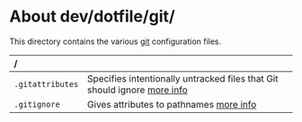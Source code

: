 # About dev/dotfile/git/
This directory contains the various [git](https://git-scm.com) configuration files.

| **/**            |                                                                                             |
|:---------------- |:------------------------------------------------------------------------------------------- |
| `.gitattributes` | Specifies intentionally untracked files that Git should ignore [more info](https://git-scm.com/docs/gitignore)|
| `.gitignore`     | Gives attributes to pathnames [more info](https://git-scm.com/docs/gitattributes)|